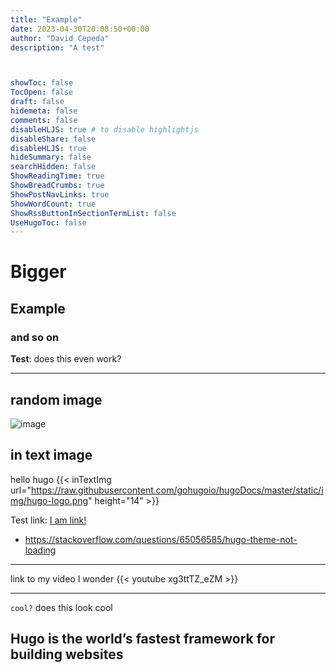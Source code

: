 ```yaml
---
title: "Example"
date: 2023-04-30T20:08:50+00:00
author: "David Cepeda"
description: "A test"



showToc: false
TocOpen: false
draft: false
hidemeta: false
comments: false
disableHLJS: true # to disable highlightjs
disableShare: false
disableHLJS: true
hideSummary: false
searchHidden: false
ShowReadingTime: true
ShowBreadCrumbs: true
ShowPostNavLinks: true
ShowWordCount: true
ShowRssButtonInSectionTermList: false
UseHugoToc: false
---
```


# Bigger
## Example
### and so on

**Test**: does this even work?

---
## random image 
![image](https://www.detectiveconanworld.com/wiki/images/thumb/c/ce/Flag_of_Catalonia.svg/800px-Flag_of_Catalonia.svg.png)



## in text image 
hello hugo {{< inTextImg url="https://raw.githubusercontent.com/gohugoio/hugoDocs/master/static/img/hugo-logo.png" height="14" >}}

Test link: [I am link!](https://developer.mozilla.org/en-US/docs/Web/Security/Subresource_Integrity)

-   https://stackoverflow.com/questions/65056585/hugo-theme-not-loading
---
link to my video I wonder
{{< youtube xg3ttTZ_eZM >}}

---

`cool?` does this look cool 

Hugo is the world’s fastest framework for building websites
---